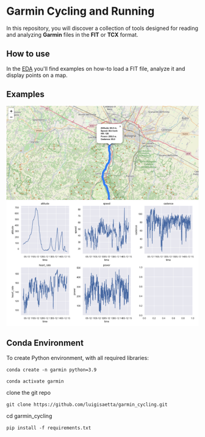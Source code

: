 # Garmin Cycling and Running
In this repository, you will discover a collection of tools designed for reading and analyzing **Garmin** files in the **FIT** or **TCX** format.

## How to use
In the [EDA](./eda_fit.ipynb) you'll find examples on how-to load a FIT file, analyze it and display points on a map.
## Examples
![InteractiveMap](./images/img1.jpg)
![Plots](./images/img2.png)    
## Conda Environment
To create Python environment, with all required libraries:

```
conda create -n garmin python=3.9
```
```
conda activate garmin
```
clone the git repo
```
git clone https://github.com/luigisaetta/garmin_cycling.git
```
cd garmin_cycling
```
pip install -f requirements.txt
```
